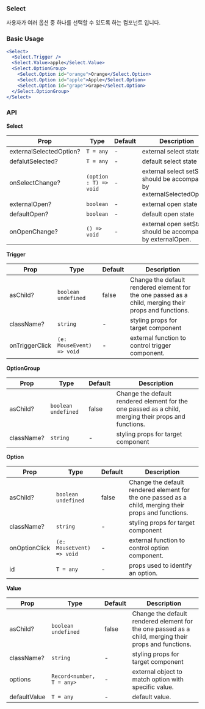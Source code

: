 ### Select

사용자가 여러 옵션 중 하나를 선택할 수 있도록 하는 컴포넌트 입니다.

### Basic Usage

```jsx
<Select>
  <Select.Trigger />
  <Select.Value>apple</Select.Value>
  <Select.OptionGroup>
    <Select.Option id="orange">Orange</Select.Option>
    <Select.Option id="apple">Apple</Select.Option>
    <Select.Option id="grape">Grape</Select.Option>
  </Select.OptionGroup>
</Select>
```

### API

**Select**

| Prop                    | Type                   | Default | Description                                                                |
| ----------------------- | ---------------------- | ------- | -------------------------------------------------------------------------- |
| externalSelectedOption? | `T = any`              | -       | external select state                                                      |
| defalutSelected?        | `T = any`              | -       | default select state                                                       |
| onSelectChange?         | `(option : T) => void` | -       | external select setState. should be accompanied by externalSelectedOption. |
| externalOpen?           | `boolean`              | -       | external open state                                                        |
| defaultOpen?            | `boolean`              | -       | default open state                                                         |
| onOpenChange?           | `() => void`           | -       | external open setState. should be accompanied by externalOpen.             |

**Trigger**

| Prop           | Type                      | Default | Description                                                                                           |
| -------------- | ------------------------- | ------- | ----------------------------------------------------------------------------------------------------- |
| asChild?       | `boolean` `undefined`     | false   | Change the default rendered element for the one passed as a child, merging their props and functions. |
| className?     | `string`                  | -       | styling props for target component                                                                    |
| onTriggerClick | `(e: MouseEvent) => void` | -       | external function to control trigger component.                                                       |

**OptionGroup**

| Prop       | Type                  | Default | Description                                                                                           |
| ---------- | --------------------- | ------- | ----------------------------------------------------------------------------------------------------- |
| asChild?   | `boolean` `undefined` | false   | Change the default rendered element for the one passed as a child, merging their props and functions. |
| className? | `string`              | -       | styling props for target component                                                                    |

**Option**

| Prop          | Type                      | Default | Description                                                                                           |
| ------------- | ------------------------- | ------- | ----------------------------------------------------------------------------------------------------- |
| asChild?      | `boolean` `undefined`     | false   | Change the default rendered element for the one passed as a child, merging their props and functions. |
| className?    | `string`                  | -       | styling props for target component                                                                    |
| onOptionClick | `(e: MouseEvent) => void` | -       | external function to control option component.                                                        |
| id            | `T = any`                 | -       | props used to identify an option.                                                                     |

**Value**

| Prop         | Type                      | Default | Description                                                                                           |
| ------------ | ------------------------- | ------- | ----------------------------------------------------------------------------------------------------- |
| asChild?     | `boolean` `undefined`     | false   | Change the default rendered element for the one passed as a child, merging their props and functions. |
| className?   | `string`                  | -       | styling props for target component                                                                    |
| options      | `Record<number, T = any>` | -       | external object to match option with specific value.                                                  |
| defaultValue | `T = any`                 | -       | default value.                                                                                        |
